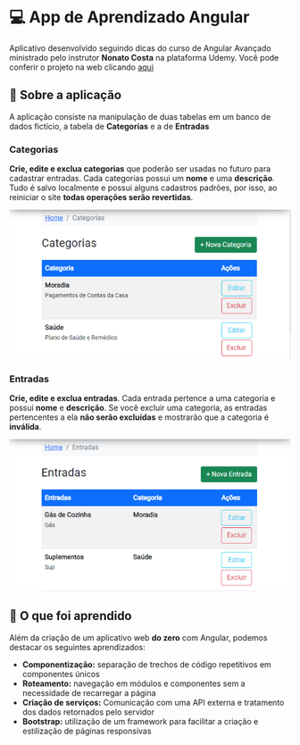 ﻿# :computer: App de Aprendizado Angular

Aplicativo desenvolvido seguindo dicas do curso de Angular Avançado ministrado pelo instrutor **Nonato Costa**  na plataforma Udemy.
Você pode conferir o projeto na web clicando [aqui](https://aprendizado-angular.vercel.app/)

## :mag_right: Sobre a aplicação

A aplicação consiste na manipulação de duas tabelas em um banco de dados fictício, a tabela de **Categorias** e a de **Entradas**

### Categorias

**Crie, edite e exclua categorias** que poderão ser usadas no futuro para cadastrar entradas. Cada categorias possui um **nome** e uma **descrição**.  
Tudo é salvo localmente e possui alguns cadastros padrões, por isso, ao reiniciar o site **todas operações serão revertidas**.

![Página de listagem de Categorias](https://raw.githubusercontent.com/alvaropms/app-aprendizado-angular/main/src/assets/categories.PNG)

### Entradas

**Crie, edite e exclua entradas**. Cada entrada pertence a uma categoria e possui **nome** e **descrição**. Se você excluir uma categoria, as entradas pertencentes a ela **não serão excluídas** e mostrarão que a categoria é **inválida**.

![Página de listagem de Entradas](https://raw.githubusercontent.com/alvaropms/app-aprendizado-angular/main/src/assets/entries.png)

## :book: O que foi aprendido

Além da criação de um aplicativo web **do zero** com Angular, podemos destacar os seguintes aprendizados:

 - **Componentização:** separação de trechos de código repetitivos em componentes únicos
 - **Roteamento:** navegação em módulos e componentes sem a necessidade de recarregar a página
 - **Criação de serviços:** Comunicação com uma API externa e tratamento dos dados retornados pelo servidor
 - **Bootstrap:** utilização de um framework para facilitar a criação e estilização de páginas responsivas

